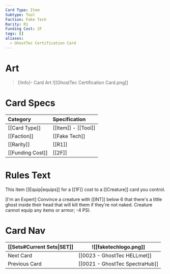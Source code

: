 ```yaml
---
Card Type: Item
Subtype: Tool
Faction: Fake Tech
Rarity: R1
Funding Cost: 2F
tags: []
aliases:
  - GhostTec Certification Card
---
```

# Art

> [!info]- Card Art
> ![[GhostTec Certification Card.png]]

# Card Specs

| Category | Specification| 
| :--- | :--- |
| [[Card Type]] | [[Item]] - [[Tool]] |  
| [[Faction]] | [[Fake Tech]] |  
| [[Rarity]] | [[R1]] |  
| [[Funding Cost]] | [[2F]] |  

# Rules Text  

This Item [[Equip|equips]] for a [[1F]] cost to a [[Creature]] card you control.  

[I'm an Expert] Convince a creature with [[INT]] below 6 that there's a little ghost inside their head that will kill them if they're not naked.
Creature cannot equip any items or armor;
-4 PSI.  

# Card Nav

| [[Sets#Current Sets\|SET]]           | ![[faketechlogo.png]]          |
| ------------- | ------------------------------ |
| Next Card     | [[0023 - GhostTec HELLmet]] |
| Previous Card | [[0021 - GhostTec SpectraHub]]         |


